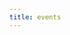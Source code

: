```yaml
---
title: events
---
```


<div id="events">
</div>

<script>
$(document).ready(() => {
    const elem = $("#events");
    const spinner = $("<div class='spinner'>Now loading..</div>");
    spinner.appendTo(elem);
    getEvents((data) => {
      spinner.css("display", "none");
      $("<ul>").appendTo(elem).append(() => {
        return data.map((entry) => {
          return `<li><a href="${entry.url}">${entry.title}</a><span>${entry.date}</span></li>`
        });
      })
    })
})
</script>